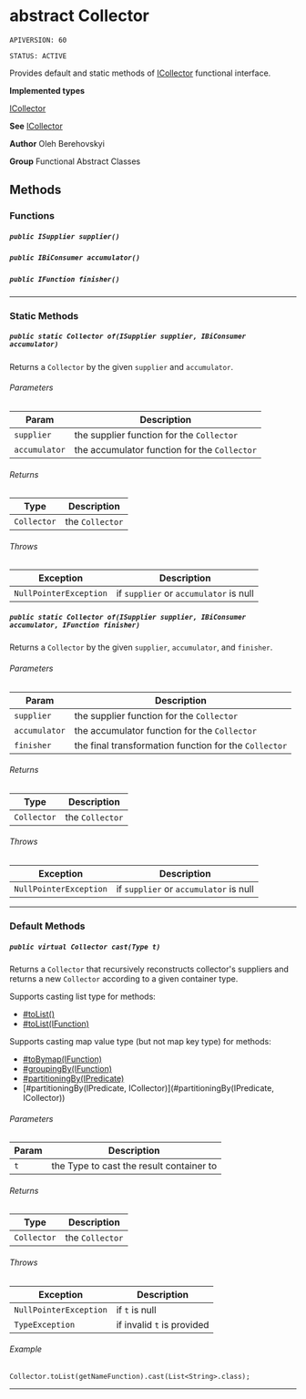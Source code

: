 # abstract Collector

`APIVERSION: 60`

`STATUS: ACTIVE`

Provides default and static methods of
[ICollector](/docs/Functional-Interfaces/ICollector.md) functional interface.


**Implemented types**

[ICollector](/docs/Functional-Interfaces/ICollector.md)


**See** [ICollector](/docs/Functional-Interfaces/ICollector.md)


**Author** Oleh Berehovskyi


**Group** Functional Abstract Classes

## Methods
### Functions
##### `public ISupplier supplier()`
##### `public IBiConsumer accumulator()`
##### `public IFunction finisher()`
---
### Static Methods
##### `public static Collector of(ISupplier supplier, IBiConsumer accumulator)`

Returns a `Collector` by the given `supplier` and `accumulator`.

###### Parameters

|Param|Description|
|---|---|
|`supplier`|the supplier function for the `Collector`|
|`accumulator`|the accumulator function for the `Collector`|

###### Returns

|Type|Description|
|---|---|
|`Collector`|the `Collector`|

###### Throws

|Exception|Description|
|---|---|
|`NullPointerException`|if `supplier` or `accumulator` is null|

##### `public static Collector of(ISupplier supplier, IBiConsumer accumulator, IFunction finisher)`

Returns a `Collector` by the given `supplier`, `accumulator`, and `finisher`.

###### Parameters

|Param|Description|
|---|---|
|`supplier`|the supplier function for the `Collector`|
|`accumulator`|the accumulator function for the `Collector`|
|`finisher`|the final transformation function for the `Collector`|

###### Returns

|Type|Description|
|---|---|
|`Collector`|the `Collector`|

###### Throws

|Exception|Description|
|---|---|
|`NullPointerException`|if `supplier` or `accumulator` is null|

---
### Default Methods
##### `public virtual Collector cast(Type t)`

Returns a `Collector` that recursively reconstructs collector's suppliers and returns a new `Collector` according to a given container type. <p>Supports casting list type for methods:</p> <ul>     <li>[#toList()](#toList())</li>     <li>[#toList(IFunction)](#toList(IFunction))</li> </ul> <p>Supports casting map value type (but not map key type) for methods:</p> <ul>     <li>[#toBy<T>map(IFunction)](#toBy<T>map(IFunction))</li>     <li>[#groupingBy<T>(IFunction)](#groupingBy<T>(IFunction))</li>     <li>[#partitioningBy(IPredicate)](#partitioningBy(IPredicate))</li>     <li>[#partitioningBy(IPredicate, ICollector)](#partitioningBy(IPredicate, ICollector))</li> </ul>

###### Parameters

|Param|Description|
|---|---|
|`t`|the Type to cast the result container to|

###### Returns

|Type|Description|
|---|---|
|`Collector`|the `Collector`|

###### Throws

|Exception|Description|
|---|---|
|`NullPointerException`|if `t` is null|
|`TypeException`|if invalid `t` is provided|

###### Example
```apex
Collector.toList(getNameFunction).cast(List<String>.class);
```


---
